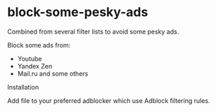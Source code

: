# block-some-pesky-ads

Combined from several filter lists to avoid some pesky ads.

Block some ads from:
- Youtube
- Yandex Zen
- Mail.ru and some others

Installation

Add file to your preferred adblocker which use Adblock filtering rules.
